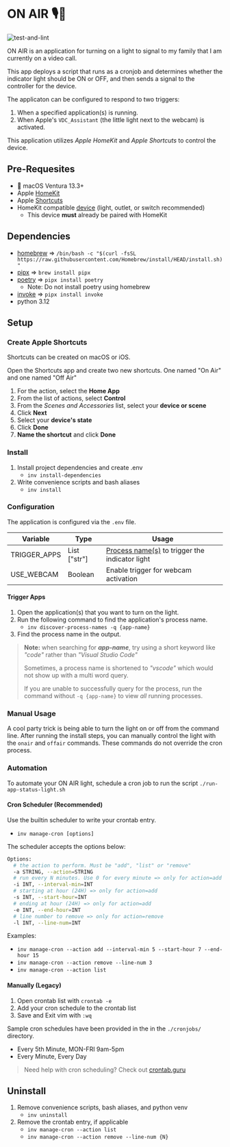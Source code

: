 # ON AIR 🎙️🚨
![test-and-lint](https://github.com/cakeholeDC/on-air/actions/workflows/test-and-lint.yml/badge.svg)

ON AIR is an application for turning on a light to signal to my family that I am currently on a video call. 

This app deploys a script that runs as a cronjob and determines whether the indicator light should be ON or OFF, and then sends a signal to the controller for the device.

The applicaton can be configured to respond to two triggers: <!-- TODO: two => three -->
1. When a specified application(s) is running.
1. When Apple's `VDC_Assistant` (the little light next to the webcam) is activated. <!-- TODO: VDC_Assistant is external webcams only. Need to fix this. -->
<!-- TODO: implement audio trigger -->
<!-- 1. When Apples `IOAudioEngineState` is equal to 1 (true / enabled).  -->

This application utilizes _Apple HomeKit_ and _Apple Shortcuts_ to control the device.

<!-- TODO: If you're interested in using Smartthings to control your device, see the branch `smartthings` -->
<!-- TODO: If you're interested in using HomeAssistant to control your device, see the branch `hass` -->

## Pre-Requesites 
-  macOS Ventura 13.3+
- Apple [HomeKit](https://www.apple.com/home-app/)
- Apple [Shortcuts](https://support.apple.com/guide/shortcuts/welcome/ios)
- HomeKit compatible [device](https://www.apple.com/home-app/accessories/) (light, outlet, or switch recommended)
    - This device **must** already be paired with HomeKit

## Dependencies
- [homebrew](https://brew.sh/) => `/bin/bash -c "$(curl -fsSL https://raw.githubusercontent.com/Homebrew/install/HEAD/install.sh)"`
- [pipx](https://pypa.github.io/pipx/) => `brew install pipx`
- [poetry](https://python-poetry.org/) => `pipx install poetry`
    - Note: Do not install poetry using homebrew
- [invoke](https://github.com/pyinvoke/invoke) => `pipx install invoke`
- python 3.12

## Setup
### Create Apple Shortcuts
Shortcuts can be created on macOS or iOS. 

Open the Shortcuts app and create two new shortcuts. One named "On Air" and one named "Off Air"
<!-- TODO: new shortcut for status, and poll that instead of a logfile. -->

1. For the action, select the **Home App**
1. From the list of actions, select **Control**
1. From the _Scenes and Accessories_ list, select your **device or scene**
1. Click **Next**
1. Select your **device's state**
1. Click **Done**
1. **Name the shortcut** and click **Done**

### Install
1. Install project dependencies and create .env
    - `inv install-dependencies` <!-- TODO: rename to setup project or something like that. -->
1. Write convenience scripts and bash aliases
    - `inv install`

### Configuration
The application is configured via the `.env` file.

| Variable     | Type        | Usage      |
| ------------ | ----------- | ---------- |
| TRIGGER_APPS | List ["str"]| [Process name(s)](#trigger-apps) to trigger the indicator light |
| USE_WEBCAM   | Boolean     | Enable trigger for webcam activation | 
<!-- TODO: implement audio trigger -->
<!-- | USE_AUDIO    | Boolean     | Enable trigger for microphone activation |  -->

#### Trigger Apps
1. Open the application(s) that you want to turn on the light.
1. Run the following command to find the application's process name. 
    - `inv discover-process-names -q {app-name}`
1. Find the process name in the output.

> **Note:** when searching for **_app-name_**, try using a short keyword like _"code"_ rather than _"Visual Studio Code"_
> 
> Sometimes, a process name is shortened to _"vscode"_ which would not show up with a multi word query.
>
> If you are unable to successfully query for the process, run the command without `-q {app-name}` to view *all* running processes. 

### Manual Usage
A cool party trick is being able to turn the light on or off from the command line. After running the install steps, you can manually control the light with the `onair` and `offair` commands. These commands do not override the cron process.

### Automation
To automate your ON AIR light, schedule a cron job to run the script `./run-app-status-light.sh`

#### Cron Scheduler (Recommended)
Use the builtin scheduler to write your crontab entry.
- `inv manage-cron [options]`

The scheduler accepts the options below:
```sh
Options:
  # the action to perform. Must be "add", "list" or "remove"
  -a STRING, --action=STRING
  # run every N minutes. Use 0 for every minute => only for action=add
  -i INT, --interval-min=INT
  # starting at hour (24H) => only for action=add
  -s INT, --start-hour=INT
  # ending at hour (24H) => only for action=add
  -e INT, --end-hour=INT
  # line number to remove => only for action=remove
  -l INT, --line-num=INT
```

Examples:
- `inv manage-cron --action add --interval-min 5 --start-hour 7 --end-hour 15`
- `inv manage-cron --action remove --line-num 3`
- `inv manage-cron --action list`

#### Manually (Legacy)
1. Open crontab list with `crontab -e`
2. Add your cron schedule to the crontab list
3. Save and Exit vim with `:wq`

Sample cron schedules have been provided in the in the `./cronjobs/` directory.
- Every 5th Minute, MON-FRI 9am-5pm
- Every Minute, Every Day

> Need help with cron scheduling? Check out [crontab.guru](https://crontab.guru/)


## Uninstall
1. Remove convenience scripts, bash aliases, and python venv
    - `inv uninstall`
1. Remove the crontab entry, if applicable
    - `inv manage-cron --action list`
    - `inv manage-cron --action remove --line-num {N}`
